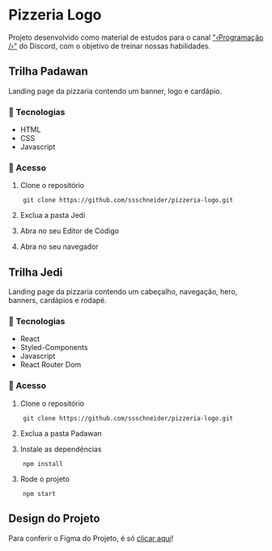 # Pizzeria Logo

Projeto desenvolvido como material de estudos para o canal <a href="https://discord.gg/9ZyGQ26z">"&lsaquo;Programação /&rsaquo;"</a> do Discord, com o objetivo de treinar nossas habilidades.

## Trilha Padawan

Landing page da pizzaria contendo um banner, logo e cardápio.

### 🔧 Tecnologias

- HTML
- CSS
- Javascript

### 🔗 Acesso

1. Clone o repositório
```
    git clone https://github.com/ssschneider/pizzeria-logo.git
```

2. Exclua a pasta Jedi

3. Abra no seu Editor de Código

4. Abra no seu navegador

## Trilha Jedi

Landing page da pizzaria contendo um cabeçalho, navegação, hero, banners, cardápios e rodapé.

### 🔧 Tecnologias

- React
- Styled-Components
- Javascript
- React Router Dom

### 🔗 Acesso

1. Clone o repositório
```
    git clone https://github.com/ssschneider/pizzeria-logo.git
```

2. Exclua a pasta Padawan

3. Instale as dependências
```
    npm install
```

3. Rode o projeto
```
    npm start
```

## Design do Projeto

Para conferir o Figma do Projeto, é só <a href="https://www.figma.com/file/kLJMvgtxOGiKD7bEU1Db3K/Landing-Page-pizzaria?node-id=0%3A1&t=UsrFAoucapJHgPui-1">clicar aqui</a>!